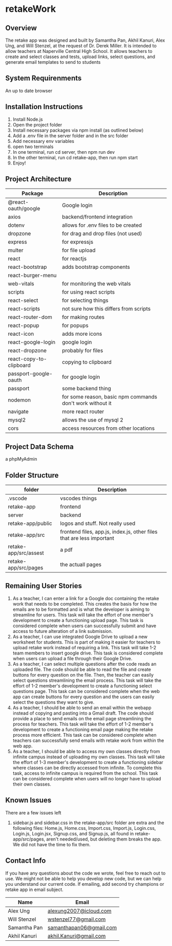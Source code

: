 # retakeWork
## Overview
The retake app was designed and built by Samantha Pan, Akhil Kanuri, Alex Ung, and Will Stenzel, at the request of Dr. Derek Miller. It is intended to allow teachers at Naperville Central High School. It allows teachers to create and select classes and tests, upload links, select questions, and generate email templates to send to students

## System Requirenments
An up to date browser

## Installation Instructions
1. Install Node.js
2. Open the project folder
3. Install necessary packages via npm install (as outlined below)
3. Add a .env file in the server folder and in the src folder
4. Add necessary env variables
5. open two terminals
6. In one terminal, run cd server, then npm run dev
7. In the other terminal, run cd retake-app, then run npm start
8. Enjoy!

## Project Architecture
| Package | Description |
| ----------- | ----------- |
| @react-oauth/google | Google login |
| axios | backend/frontend integration |
| dotenv | allows for .env files to be created |
| dropzone | for drag and drop files (not used) |
| express | for expressjs |
| multer | for file upload |
| react | for reactjs |
| react-bootstrap | adds bootstrap components |
| react-burger-menu ||
| web-vitals | for monitoring the web vitals |
| scripts | for using react scripts |
| react-select | for selecting things |
| react-scripts | not sure how this differs from scripts |
| react-router-dom | for making routes |
| react-popup | for popups |
| react-icon | adds more icons |
| react-google-login | google login |
| react-dropzone | probably for files |
| react-copy-to-clipboard | copying to clipboard |
| passport-google-oauth | for google login |
| passport | some backend thing |
| nodemon | for some reason, basic npm commands don't work without it |
| navigate | more react router |
| mysql2 | allows the use of mysql 2 |
| cors | access resources from other locations |

## Project Data Schema
a phpMyAdmin

## Folder Structure
| folder | Description |
| ----------- | ----------- |
| .vscode | vscodes things |
| retake-app | frontend |
| server | backend |
|retake-app/public | logos and stuff. Not really used |
| retake-app/src | frontend files, app.js, index.js, other files that are less important|
| retake-app/src/assest | a pdf |
| retake-app/src/pages | the actuall pages |

## Remaining User Stories
1. As a teacher, I can enter a link for a Google doc containing the retake work that needs to be completed. This creates the basis for how the emails are to be formatted and is what the developer is aiming to streamline for users. This task will take the effort of one member's development to create a functioning upload page. This task is considered complete when users can successfully submit and have access to future alteration of a link submission.
2. As a teacher, I can use integrated Google Drive to upload a new worksheet for students. This is part of making it easier for teachers to upload retake work instead of requiring a link. This task will take 1-2 team members to insert google drive. This task is considered complete when users can upload a file through their Google Drive.
3. As a teacher, I can select multiple questions after the code reads an uploaded file. The code should be able to read the file and create buttons for every question on the file. Then, the teacher can easily select questions streamlining the email process. This task will take the effort of 1-2 member's development to create a functioning select questions page. This task can be considered complete when the web app can create buttons for every question and the users can easily select the questions they want to give.
4. As a teacher, I should be able to send an email within the webapp instead of copying and pasting into a Gmail draft. The code should provide a place to send emails on the email page streamlining the process for teachers. This task will take the effort of 1-2 member's development to create a functioning email page making the retake process more efficient. This task can be considered complete when teachers can successfully send emails with retake work from within the web app.
5. As a teacher, I should be able to access my own classes directly from infinite campus instead of uploading my own classes. This task will take the effort of 1-3 member's development to create a functioning sidebar where classes can be directly accessed from infinite. To complete this task, access to infinite campus is required from the school. This task can be considered complete when users will no longer have to upload their own classes.

## Known Issues
There are a few issues left
1. sidebar.js and sidebar.css in the retake-app/src folder are extra and the following files: Home.js, Home.css, Import.css, Import.js, Login.css, Login.js, Login.jsx, Signup.css, and Signup.js, all found in retake-app/src/pages, aren't needed/used, but deleting them breaks the app. We did not have the time to fix them.

## Contact Info
If you have any questions about the code we wrote, feel free to reach out to use. We might not be able to help you develop new code, but we can help you understand our current code. If emailing, add second try champions or retake app in email subject.

| Name | Email |
| ----------- | ----------- |
| Alex Ung | alexung2007@icloud.com |
| Will Stenzel | wstenzel77@gmail.com |
| Samantha Pan | samanthapan06@gmail.com |
| Akhil Kanuri | akhil.Kanuri@gmail.com |

